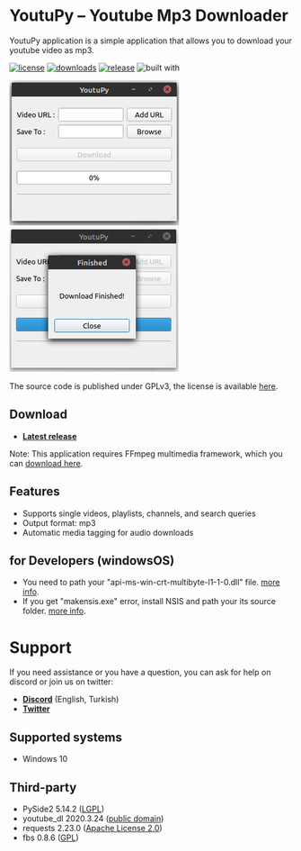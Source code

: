 # YoutuPy – Youtube Mp3 Downloader

YoutuPy application is a simple application that allows you to download your youtube video as mp3.

[![license](https://img.shields.io/github/license/mthnglac/YoutuPy?style=for-the-badge)](https://github.com/mthnglac/YoutuPy/blob/master/LICENSE)
[![downloads](https://img.shields.io/github/downloads/mthnglac/YoutuPy/total?style=for-the-badge)](https://github.com/mthnglac/YoutuPy/releases)
[![release](https://img.shields.io/github/v/release/mthnglac/YoutuPy?include_prereleases&logo=green&style=for-the-badge)](https://github.com/mthnglac/YoutuPy/releases)
![built with](https://img.shields.io/github/pipenv/locked/python-version/mthnglac/YoutuPy?color=yellow&style=for-the-badge)

![](docs/assets/preview1.png)
![](docs/assets/preview2.png)


The source code is published under GPLv3, the license is available [here][license].

## Download

- **[Latest release](https://github.com/mthnglac/YoutuPy/releases/latest)**

Note: This application requires FFmpeg multimedia framework, which you can [download here](https://ffmpeg.org/download.html).

## Features

- Supports single videos, playlists, channels, and search queries
- Output format: mp3
- Automatic media tagging for audio downloads

## for Developers (windowsOS)

- You need to path your "api-ms-win-crt-multibyte-l1-1-0.dll" file. [more info](https://www.intenseclick.com/api-ms-win-crt-runtime-l1-1-0-dll-is-missing-error/).
- If you get "makensis.exe" error, install NSIS and path your its source folder. [more info](https://nsis.sourceforge.io/Download).

Support
=======

If you need assistance or you have a question, you can ask for help on discord or join us on twitter:

* **[Discord](https://discord.gg/cuHwWeg)** (English, Turkish)
* **[Twitter](https://twitter.com/YoutuPyApp)**


## Supported systems

* Windows 10

## Third-party

* PySide2 5.14.2 ([LGPL](https://doc.qt.io/qt-5/lgpl.html))
* youtube_dl 2020.3.24 ([public domain](https://github.com/ytdl-org/youtube-dl/blob/master/LICENSE))
* requests 2.23.0 ([Apache License 2.0](https://github.com/psf/requests/blob/master/LICENSE))
* fbs 0.8.6 ([GPL](https://github.com/mherrmann/fbs/blob/master/LICENSE))


[license]: https://github.com/mthnglac/YoutuPy/blob/master/LICENSE
